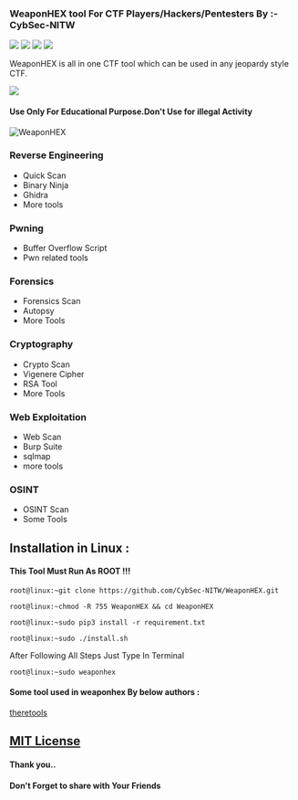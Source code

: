 ### WeaponHEX tool For CTF Players/Hackers/Pentesters By :- CybSec-NITW
![](https://img.shields.io/github/license/CybSec-NITW/WeaponHEX)
![](https://img.shields.io/github/issues/CybSec-NITW/WeaponHEX)
![](https://img.shields.io/badge/Python-3-blue)
![](https://img.shields.io/github/stars/CybSec-NITW/WeaponHEX)

WeaponHEX is all in one CTF tool which can be used in any jeopardy style CTF.


<img src ="https://img.shields.io/badge/Important-notice-red" />
<h4>Use Only For Educational Purpose.Don't Use for illegal Activity</h4>

![WeaponHEX](https://imgur.com/some123.jpg)

### Reverse Engineering
- Quick Scan
- Binary Ninja
- Ghidra
- More tools
### Pwning
- Buffer Overflow Script
- Pwn related tools
### Forensics
- Forensics Scan
- Autopsy
- More Tools
### Cryptography
- Crypto Scan
- Vigenere Cipher
- RSA Tool
- More Tools
### Web Exploitation 
- Web Scan
- Burp Suite
- sqlmap
- more tools
### OSINT
- OSINT Scan 
- Some Tools

## Installation in Linux :

#### This Tool Must Run As ROOT !!!

    
    root@linux:~git clone https://github.com/CybSec-NITW/WeaponHEX.git
    
    root@linux:~chmod -R 755 WeaponHEX && cd WeaponHEX
    
    root@linux:~sudo pip3 install -r requirement.txt
    
    root@linux:~sudo ./install.sh
    

 After Following All Steps Just Type In Terminal 
 
    
    root@linux:~sudo weaponhex
    

#### Some tool used in weaponhex By below authors :
[theretools](https://github.com/therelinks)

## [MIT License](https://raw.githubusercontent.com/CybSec-NITW/WeaponHEX/master/LICENSE)

#### Thank you..
#### Don't Forget to share with Your Friends 
